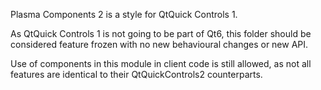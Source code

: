 Plasma Components 2 is a style for QtQuick Controls 1.

As QtQuick Controls 1 is not going to be part of Qt6, this folder should be considered feature frozen with no new behavioural changes or new API.

Use of components in this module in client code is still allowed, as not all features are identical to their QtQuickControls2 counterparts.
